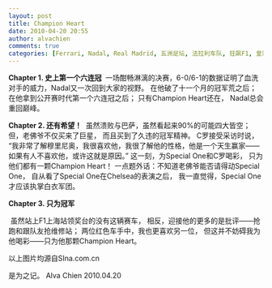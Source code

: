 ```yaml
---
layout: post
title: Champion Heart
date: 2010-04-20 20:55
author: alvachien
comments: true
categories: [Ferrari, Nadal, Real Madrid, 五洲足坛, 法拉利车队, 狂飙F1, 皇家马德里, 纳达尔, 网球闲话]
---
```

**Chapter 1. 史上第一个六连冠**
<img src="http://i2.sinaimg.cn/ty/t/p/2010-04-18/U3616P6T12D4944922F44DT20100418224737.jpg" alt="" />
一场酣畅淋漓的决赛，6-0/6-1的数据证明了血洗对手的威力，Nadal又一次回到大家的视野。
在他破了十一个月的冠军荒之后；
在他拿到公开赛时代第一个六连冠之后；
只有Champion Heart还在，
Nadal总会重回巅峰。

**Chapter 2. 还有希望！**
<img src="http://i0.sinaimg.cn/ty/g/p/2010-04-19/U773P6T12D4945313F44DT20100419053109.jpg" alt="" />
虽然溃败与巴萨，虽然看起来90%的可能四大皆空；
但，老佛爷不仅买来了巨星，
而且买到了久违的冠军精神。
C罗接受采访时说，
“我非常了解穆里尼奥，我很喜欢他，我很了解他的性格，他是一个天生赢家——如果有人不喜欢他，或许这就是原因。”
这一刻，为Special One和C罗喝彩，
只为他们都有一颗Champion Heart！
一点题外话：不知道老佛爷能否请得动Special One，
自从看了Special One在Chelsea的表演之后，
我一直觉得，Special One才应该执掌白衣军团。

**Chapter 3. 只为冠军**

<img src="http://i0.sinaimg.cn/ty/f1/p/2010-04-18/U346P6T12D4944179F44DT20100418153033.jpg" alt="" />
虽然站上F1上海站领奖台的没有这辆赛车，
相反，迎接他的更多的是批评——抢跑和跟队友抢维修站；
两位红色车手中，我也更喜欢另一位，
但这并不妨碍我为他喝彩——只为他那颗Champion Heart。

以上图片均源自SIna.com.cn

是为之记。
Alva Chien
2010.04.20
